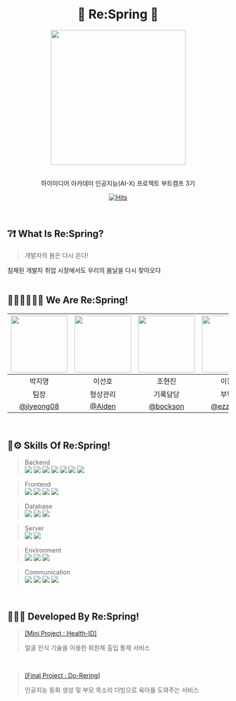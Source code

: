 <div align="center">

# 🌷 Re:Spring 🌼

</div>

<div align="center">
	<kbd>
		<img width="307" style="border-radius: 100;" src="https://github.com/Re-Spring/.github/assets/140992400/696a19d2-648f-448c-a408-c51164dca7f1"/>
	</kbd>
	<br/><br/>
	<p>하이미디어 아카데미 인공지능(AI-X) 프로젝트 부트캠프 3기</p>
	
[![Hits](https://hits.seeyoufarm.com/api/count/incr/badge.svg?url=https%3A%2F%2Fgithub.com%2FRe-Spring&count_bg=%23FFAAF9&title_bg=%238ED688&icon=&icon_color=%23E7E7E7&title=welcome&edge_flat=false)](https://hits.seeyoufarm.com)

</div>




<br/>

## ❔❗ What Is Re:Spring?

>개발자의 봄은 다시 온다!

침체된 개발자 취업 시장에서도 우리의 봄날을 다시 찾아오다
<br/><br/>

## 👩🏻‍💻👨🏻‍💻 We Are Re:Spring!

| <img src="https://github.com/Re-Spring/.github/assets/137472733/389b07fa-8f3a-484d-ab51-95739c6051ce" width="129" height="129" /> | <img src="https://github.com/Re-Spring/.github/assets/137472733/e8fb29b7-eda4-44f6-862c-01225a5f8b62" width="129" height="129" /> | <img src="https://github.com/Re-Spring/.github/assets/137472733/14d9e2ac-beb8-4f94-818f-ac61240f8e83" width="129" height="129" /> | <img src="https://github.com/Re-Spring/.github/assets/137472733/82cb58a7-ef7d-4146-aede-33db3b3d462d" width="129" height="129" /> | <img src="https://github.com/Re-Spring/.github/assets/140992400/d719a258-b984-40b2-a9ea-375686ae8f96" width="129" height="129" /> |
| :---: | :---: | :---: | :---: | :---: |
| 박지영 | 이선호 | 조현진 | 이동주 | 신주현 |
| 팀장 | 형상관리 | 기록담당 | 부팀장 | 환경정리 |
|   [@jiyeong08](https://github.com/jiyeong08)   |    [@Aiden](https://github.com/08166)  |  [@bockson](https://github.com/bockson) | [@ezzzzdev](https://github.com/ezzzzdev)  | [@RufusVein](https://github.com/RufusVein)  |

<br/>

## 🔧⚙ Skills Of Re:Spring!

> Backend <br/>
        <img src="https://img.shields.io/badge/Java-007396?style=flat&logo=Java&logoColor=white"/>
	<img src="https://img.shields.io/badge/SpringBoot-6DB33F?style=flat&logo=SpringBoot&logoColor=white"/>
 	<img src="https://img.shields.io/badge/JPA-6DB33F?style=flat&logo=JPA&logoColor=white"/>
	<img src="https://img.shields.io/badge/Python-3776AB?style=flat&logo=Python&logoColor=white"/>
        <img src="https://img.shields.io/badge/fastAPI-009688?style=flat&logo=fastAPI&logoColor=white"/>
	<img src="https://img.shields.io/badge/Conda-44A833?style=flat&logo=Anaconda&logoColor=white"/>
 	<img src="https://img.shields.io/badge/Firebase-FFCA28?style=flat&logo=firebase&logoColor=black"/> <br/>
	
> Frontend <br/>
        <img src="https://img.shields.io/badge/HTML-E34F26?style=flat&logo=HTML5&logoColor=white"/>
        <img src="https://img.shields.io/badge/CSS-1572B6?style=flat&logo=CSS3&logoColor=white"/> 
        <img src="https://img.shields.io/badge/Javascript-F7DF1E?style=flat&logo=Javascript&logoColor=white"/> 
        <img src="https://img.shields.io/badge/React-61DAFB?style=flat&logo=React&logoColor=white"/><br/>
	
> Database <br/>
	<img src="https://img.shields.io/badge/-Amazon RDS-527FFF?style=flat&logo=amazonrds&logoColor=white"/>
        <img src="https://img.shields.io/badge/MySQL-4479A1?style=flat&logo=MySQL&logoColor=white"/>
	<img src="https://img.shields.io/badge/-SQLite-003B57?style=flat&logo=sqlite&logoColor=white"/><br/>
	
> Server <br/>
	<img src="https://img.shields.io/badge/-Amazon EC2-FF9900?style=flat&logo=amazonec2&logoColor=white"/>
        <img src="https://img.shields.io/badge/Docker-2496ED?style=flat&logo=Docker&logoColor=white"/> <br/>
	
> Environment <br/>
        <img src="https://img.shields.io/badge/Intellij IDEA-000000?style=flat&logo=IntellijIDEA&logoColor=white"/> 
        <img src="https://img.shields.io/badge/Visual Studio Code-007ACC?style=flat&logo=visualstudiocode&logoColor=white"/>
	<img src="https://img.shields.io/badge/-PyCharm-000000?style=flat&logo=pycharm&logoColor=white"/> <br/>

 
> Communication <br/>
 	<img src="https://img.shields.io/badge/Notion-000000?style=flat&logo=Notion&logoColor=white"/>
	<img src="https://img.shields.io/badge/GitHub-000000?style=flat&logo=Github&logoColor=white"/>
 	<img src="https://img.shields.io/badge/-Slack-4A154B?style=flat&logo=slack&logoColor=white"/>
  	<img src="https://img.shields.io/badge/-Discord-5865F2?style=flat&logo=discord&logoColor=white"/> <br/>

<br/>

## 📖✍🏻 Developed By Re:Spring!

> <a align="middle" href="https://github.com/Re-Spring/Health-ID">[Mini Project : Health-ID]</a>
	<p>얼굴 인식 기술을 이용한 회원제 출입 통제 서비스</p>
<br/>

> <a align="middle" href="https://github.com/Re-Spring/DoFront">[Final Project : Do-Rering]</a>
	<p>인공지능 동화 생성 및 부모 목소리 더빙으로 육아를 도와주는 서비스</p>
 


<!--



**Here are some ideas to get you started:**

🙋‍♀️ A short introduction - what is your organization all about?
🌈 Contribution guidelines - how can the community get involved?
👩‍💻 Useful resources - where can the community find your docs? Is there anything else the community should know?
🍿 Fun facts - what does your team eat for breakfast?
🧙 Remember, you can do mighty things with the power of [Markdown](https://docs.github.com/github/writing-on-github/getting-started-with-writing-and-formatting-on-github/basic-writing-and-formatting-syntax)
-->
